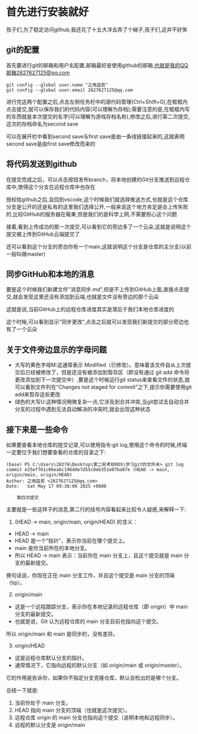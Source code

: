 # 首先进行安装就好
孩子们,为了稳定访问github,我还花了十五大洋去弄了个梯子,孩子们,这并不好笑
## git的配置
首先要进行git的邮箱和用户名配置,邮箱最好是使用github的邮箱,也就是我的QQ邮箱2827627125@qq.com 

```shell
git config --global user.name "之焉兹若"
git config --global user.email 2827627125@qq.com
```
进行完这两个配置之后,点击左侧任务栏中的源代码管理(Ctrl+Shift+G),在框框内点击提交,就可以保存我们的代码内容(可以理解为存档);需要注意的是,在框框内写的东西就是本次提交的名字(可以理解为游戏存档名称),修改之后,进行第二次提交,这次的存档命名为second save

可以在展开栏中看到second save与first save是由一条线链接起来的,这就表明second save是由first save修改而来的

## 将代码发送到github
在提交完成之后，可以点击按钮发布branch，将本地创建的Git分支推送到远程仓库中,使得这个分支在远程仓库中也存在

授权给github之后,会回到vscode,这个时候我们就选择推送方式,也就是这个仓库分支是公开的还是私有的这里我们选择公开,一般来说这个地方肯定是会上传失败的,比较GitHub的服务器在莓果,但是我们的是科学上网,不需要担心这个问题

接着,看到上传成功的那一次提交,可以看到它的旁边多了一个云朵,这就是说明这个提交被上传到GitHub云端提交了

还可以看到这个分支的旁白你有一个main,这就说明这个分支是仓库的主分支(以前一般叫做master)

## 同步GitHub和本地的消息
要是这个时候我们新建文件"消息同步.md",但是不上传到GitHub上面,直接点击提交,就会发现这里还没有添加到云端,也就是文件没有旁边的那个云朵

这就是说,当前GitHub上的远程仓库进度其实是落后于我们本地仓库进度的

这个时候,可以看到显示"同步更改",点击之后就可以发现我们新提交的部分旁边也有了一个云朵

## 关于文件旁边显示的字母问题
- 大写的黄色字母M:这通常表示 Modified（已修改）。意味着该文件自从上次提交后已经被修改了，但是还没有被添加到暂存区（即没有通过 git add 命令将更改添加到下一次提交中）,要是这个时候运行git status来查看文件的状态,就可以看到文件列在"Changes not staged for commit"之下,提示你需要使用git add来暂存这些更改
- 绿色的大写U:这种情况稍微复杂一点,它涉及到合并冲突,当git尝试去自动合并分支的过程中遇到无法自动解决的冲突时,就会出现这种状态

## 接下来是一些命令
如果要查看本地仓库的提交记录,可以使用指令:git log,使用这个命令的时候,终端一定要位于我们想要查看的仓库的目录之下:
```shell
(base) PS C:\Users\28276\Desktop\第二轮考核ROS\学习git的文件夹> git log
commit e25ef761c06eabc196dde7d55c0eb351e07ba87e (HEAD -> main, origin/main, origin/HEAD)
Author: 之焉兹若 <2827627125@qq.com>
Date:   Sat May 17 09:30:06 2025 +0800

    第四次提交
```
主要就是一些这样子的消息,第二行的括号内容看起来比较令人疑惑,来解释一下:
1. (HEAD -> main, origin/main, origin/HEAD) 的含义：
- HEAD -> main
- HEAD 是一个“指针”，表示你当前在哪个提交上。
- main 是你当前所在的本地分支。
- 所以 HEAD -> main 表示：当前你在 main 分支上，且这个提交就是 main 分支的最新提交。

换句话说，你现在正在 main 分支工作，并且这个提交是 main 分支的顶端（tip）。

2. origin/main
- 这是一个远程跟踪分支，表示你在本地记录的远程仓库（即 origin）中 main 分支的最新提交。
- 也就是说，Git 认为远程仓库的 main 分支目前也指向这个提交。

所以 origin/main 和 main 是同步的，没有差异。

3. origin/HEAD
- 这是远程仓库默认分支的指针。
- 通常情况下，它指向远程的默认分支（如 origin/main 或 origin/master）。

它的作用是告诉你，如果你不指定分支克隆仓库，默认会检出的是哪个分支。

总结一下就是:
1. 当前你处于 main 分支。
2. HEAD 指向 main 分支的顶端（也就是这次提交）。
3. 远程仓库 origin 的 main 分支也指向这个提交（说明本地和远程同步）。
4. 远程的默认分支是 origin/main